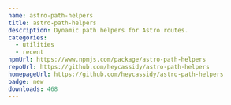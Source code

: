 ```yaml
---
name: astro-path-helpers
title: astro-path-helpers
description: Dynamic path helpers for Astro routes.
categories:
  - utilities
  - recent
npmUrl: https://www.npmjs.com/package/astro-path-helpers
repoUrl: https://github.com/heycassidy/astro-path-helpers
homepageUrl: https://github.com/heycassidy/astro-path-helpers
badge: new
downloads: 468
---
```

